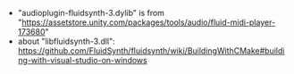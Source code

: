 + "audioplugin-fluidsynth-3.dylib" is from "<https://assetstore.unity.com/packages/tools/audio/fluid-midi-player-173680>"
+ about "libfluidsynth-3.dll": <https://github.com/FluidSynth/fluidsynth/wiki/BuildingWithCMake#building-with-visual-studio-on-windows>